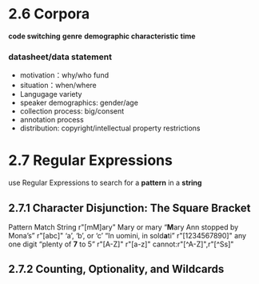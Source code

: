 # 2.6 Corpora
**code switching**
**genre**
**demographic characteristic**
**time**

### datasheet/data statement
- motivation：why/who fund
- situation：when/where
- Langugage variety
- speaker demographics: gender/age
- collection process: big/consent
- annotation process
- distribution: copyright/intellectual property restrictions

# 2.7 Regular Expressions

use Regular Expressions to search for a **pattern** in a **string**

## 2.7.1 Character Disjunction: The Square Bracket
Pattern Match String
r"[mM]ary" Mary or mary “**M**ary Ann stopped by Mona’s”
r"[abc]" ‘a’, ‘b’, or ‘c’ “In uomini, in sold**a**ti”
r"[1234567890]" any one digit “plenty of **7** to 5”
r"[A-Z]"
r"[a-z]"
cannot:r"[^A-Z]",r"[^Ss]"

## 2.7.2 Counting, Optionality, and Wildcards
